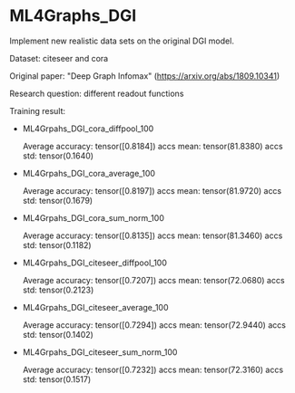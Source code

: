 # ML4Graphs_DGI
Implement new realistic data sets on the original DGI model.

Dataset: citeseer and cora

Original paper: "Deep Graph Infomax" (https://arxiv.org/abs/1809.10341)

Research question: different readout functions

Training result:

- ML4Grpahs_DGI_cora_diffpool_100
    
    Average accuracy: tensor([0.8184])
    accs mean: tensor(81.8380)
    accs std: tensor(0.1640)
    

- ML4Grpahs_DGI_cora_average_100
    
    Average accuracy: tensor([0.8197])
    accs mean: tensor(81.9720)
    accs std: tensor(0.1679)
    

- ML4Grpahs_DGI_cora_sum_norm_100
    
    Average accuracy: tensor([0.8135])
    accs mean: tensor(81.3460)
    accs std: tensor(0.1182)
    

- ML4Grpahs_DGI_citeseer_diffpool_100
    
    Average accuracy: tensor([0.7207])
    accs mean: tensor(72.0680)
    accs std: tensor(0.2123)
    

- ML4Grpahs_DGI_citeseer_average_100
    
    Average accuracy: tensor([0.7294])
    accs mean: tensor(72.9440)
    accs std: tensor(0.1402)
    

- ML4Grpahs_DGI_citeseer_sum_norm_100
    
    Average accuracy: tensor([0.7232])
    accs mean: tensor(72.3160)
    accs std: tensor(0.1517)




